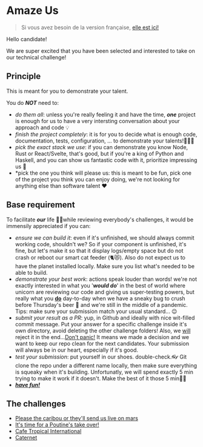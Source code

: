 # Amaze Us
> Si vous avez besoin de la version française, [elle est ici!](README.fr,md)

Hello candidate!



We are super excited that you have been selected and interested to take on our technical challenge!

## Principle
This is meant for you to demonstrate your talent.

You do ***NOT*** need to:

- *do them all*: unless you're really feeling it and have the time, ***one*** project is enough for us to have a very intersting conversation about your approach and code 💡
- *finish the project completely*: it is for you to decide what is enough code, documentation, tests, configuration, ... to demonstrate your talents!🏋🏻‍♀️
- *pick the exact stack we use*: if you can demonstrate you know Node, Rust or React/Svelte, that's good, but if you're a king of Python and Haskell, and you can show us fantastic code with it, prioritize impressing us 💪
- *pick the one you think will please us: this is meant to be fun, pick one of the project you think you can enjoy doing, we're not looking for anything else than software talent ❤️



## Base requirement

To facilitate ***our*** life 💁‍♂️while reviewing everybody's challenges, it would be immensily appreciated if you can:

- *ensure we can build it*: even if it's unfinished, we should always commit working code, shouldn't we? 
  So if your component is unfinished, it's fine, but let's make it so that it display logs/empty space but do not crash or reboot our smart cat feeder (🐈😻). Also do not expect us to have the planet installed locally. Make sure you list what's needed to be able to build. 
- *demonstrate your best work*: actions speak louder than words! 
  we're not exactly interested in what you '***would do***' in the best of world where unicorn are reviewing our code and giving us super-testing powers, but really what you **<u>do</u>** day-to-day when we have a sneaky bug to crush before Thursday's beer 🍻 and we're still in the middle of a pandemic. Tips: make sure your submission match your usual standard... 😉
- *submit your result as a PR*: yup, in Github and ideally with nice wit-filled commit message. 
  Put your answer for a specific challenge inside it's own directory, avoid deleting the other challenge folders! Also, we <u>will</u> reject it in the end...<u>Don't panic!</u> 
  It means we made a decision and we want to keep our repo clean for the next candidates. Your submission will always be in our heart, especially if it's good.
- *test your submission*: put yourself in our shoes. double-check.👓
  Git clone the repo under a different name locally, then make sure everything is squeaky when it's building. Unfortunatly, we will spend exactly 5 min trying to make it work if it doesn't. Make the best of it those 5 min👸🏻 
- ***<u>have fun!</u>***



## The challenges

- [Please the caribou or they'll send us live on mars](caribou/Pleasy.md)
- [It's time for a Poutine's take over!](poutine/RobotMaker.md)
- [Cafe Tropical International](schitts/CafeTropical.md)
- [Caternet](caternet/CatWeb.md)

